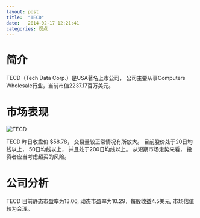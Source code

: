 ```yaml
---
layout: post
title:  "TECD"
date:   2014-02-17 12:21:41
categories: 观点
---
```


# 简介
TECD（Tech Data Corp.）是USA著名上市公司，
公司主要从事Computers Wholesale行业，当前市值2237.17百万美元。

# 市场表现

![TECD](http://finviz.com/chart.ashx?t=TECD&ty=c&ta=1&p=d&s=l)

TECD 昨日收盘价 $58.78，
交易量较正常情况有所放大。
目前股价处于20日均线以上，
50日均线以上，
并且处于200日均线以上。
从短期市场走势来看，
投资者应当考虑超买的风险。

# 公司分析
TECD 目前静态市盈率为13.06, 动态市盈率为10.29，每股收益4.5美元,
市场估值较为合理。

